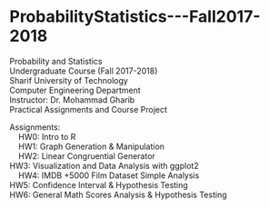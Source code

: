 # ProbabilityStatistics---Fall2017-2018
Probability and Statistics <br />
Undergraduate Course (Fall 2017-2018) <br />
Sharif University of Technology <br />
Computer Engineering Department <br />
Instructor: Dr. Mohammad Gharib <br />
Practical Assignments and Course Project <br />


Assignments: <br /> 
    HW0: Intro to R <br />
    HW1: Graph Generation & Manipulation <br />
    HW2: Linear Congruential Generator <br />
	HW3: Visualization and Data Analysis with ggplot2 <br />
    HW4: IMDB +5000 Film Dataset Simple Analysis <br />
    HW5: Confidence Interval & Hypothesis Testing <br />
    HW6: General Math Scores Analysis & Hypothesis Testing <br />